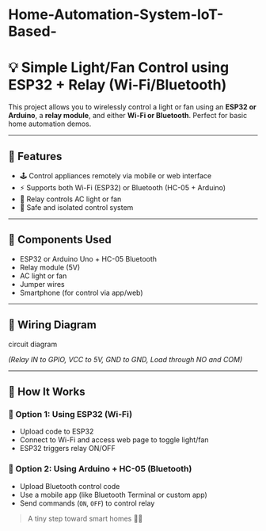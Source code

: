# Home-Automation-System-IoT-Based-

# 💡 Simple Light/Fan Control using ESP32 + Relay (Wi-Fi/Bluetooth)

This project allows you to wirelessly control a light or fan using an **ESP32 or Arduino**, a **relay module**, and either **Wi-Fi or Bluetooth**. Perfect for basic home automation demos.

---

## 🔧 Features

- 🕹️ Control appliances remotely via mobile or web interface
- ⚡ Supports both Wi-Fi (ESP32) or Bluetooth (HC-05 + Arduino)
- 🔌 Relay controls AC light or fan
- 🔐 Safe and isolated control system

---

## 🧰 Components Used

- ESP32 or Arduino Uno + HC-05 Bluetooth
- Relay module (5V)
- AC light or fan
- Jumper wires
- Smartphone (for control via app/web)

---

## 🔌 Wiring Diagram
circuit diagram

*(Relay IN to GPIO, VCC to 5V, GND to GND, Load through NO and COM)*

---

## 🚀 How It Works

### 📶 Option 1: Using ESP32 (Wi-Fi)
- Upload code to ESP32
- Connect to Wi-Fi and access web page to toggle light/fan
- ESP32 triggers relay ON/OFF

### 🔵 Option 2: Using Arduino + HC-05 (Bluetooth)
- Upload Bluetooth control code
- Use a mobile app (like Bluetooth Terminal or custom app)
- Send commands (`ON`, `OFF`) to control relay


> A tiny step toward smart homes 🚪💡
